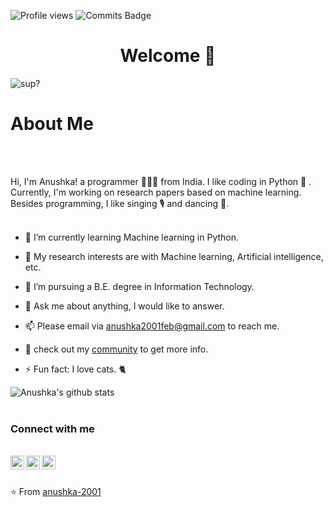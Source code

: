![Profile views](https://komarev.com/ghpvc/?username=anushka-2001)
![Commits Badge](https://badges.pufler.dev/commits/monthly/anushka-2001)


# <h1 align="center"> Welcome 👋</h1> 

<img align ="center" alt="sup?" src="https://media.giphy.com/media/ES4Vcv8zWfIt2/giphy.gif" >
  



## <h1 align="left"> About Me </h1> 






<br />
<br />

Hi, I'm Anushka! a programmer 👨🏻‍💻 from India. I like coding in Python 🐍 . Currently, I'm working on research papers based on machine learning. Besides programming, I like singing 🎙 and dancing 💃.
  <br>
  <br>
- 🌱 I’m currently learning Machine learning in Python.

- 🤔 My research interests are with Machine learning, Artificial intelligence, etc.

- 💼 I’m pursuing a B.E. degree in Information Technology.

- 💬 Ask me about anything, I would like to answer.

- 📫 Please email via anushka2001feb@gmail.com to reach me.

- 👀 check out my [community](https://github.com/ProjectBasedLearning/resources) to get more info.

- ⚡ Fun fact: I love cats. 🐈


![Anushka's github stats](https://github-readme-stats.vercel.app/api?username=anushka-2001&show_icons=true&hide_border=true)
<br><br>
### Connect with me
<br>
<a href="https://www.linkedin.com/in/anushka-bhagchandani-07659618b/">
  <img align="left" alt="LinkedIn" width="22px" src="https://cdn.jsdelivr.net/npm/simple-icons@3.1.0/icons/linkedin.svg" />
</a>

<a href="https://github.com/ProjectBasedLearning/resources">
  <img align="left" alt="Project Based Learning Community" width="22px" src="https://cdn.jsdelivr.net/npm/simple-icons@3.1.0/icons/opensourceinitiative.svg" />
</a>
<a href="https://www.hackerrank.com/Anushka2001feb">
  <img align="left" alt="HackerRank" width="22px" src="https://cdn.jsdelivr.net/npm/simple-icons@3.1.0/icons/hackerrank.svg" />
</a>
<br>
<br>
 


⭐️ From [anushka-2001](https://github.com/anushka-2001)
